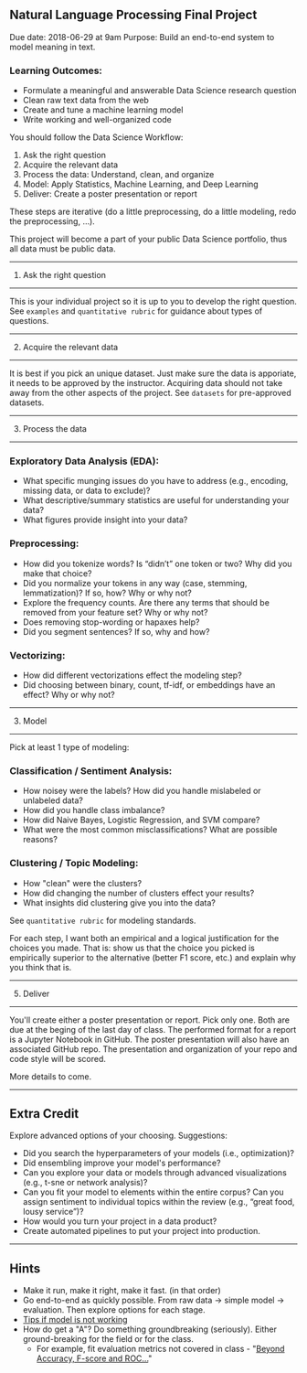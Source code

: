 Natural Language Processing Final Project
------

Due date: 2018-06-29 at 9am
Purpose: Build an end-to-end system to model meaning in text.

### Learning Outcomes:

- Formulate a meaningful and answerable Data Science research question
- Clean raw text data from the web
- Create and tune a machine learning model
- Write working and well-organized code

You should follow the Data Science Workflow:

1. Ask the right question
2. Acquire the relevant data
3. Process the data: Understand, clean, and organize
4. Model: Apply Statistics, Machine Learning, and Deep Learning
5. Deliver: Create a poster presentation or report

These steps are iterative (do a little preprocessing, do a little modeling, redo the preprocessing, …).

This project will become a part of your public Data Science portfolio, thus all data must be public data.  

----
1. Ask the right question
----

This is your individual project so it is up to you to develop the right question. See `examples` and `quantitative rubric` for guidance about types of questions.

----
2. Acquire the relevant data
----

It is best if you pick an unique dataset. Just make sure the data is apporiate, it needs to be approved by the instructor. Acquiring data should not take away from the other aspects of the project. See `datasets` for pre-approved datasets.

----
3. Process the data
----

### Exploratory Data Analysis (EDA):

- What specific munging issues do you have to address (e.g., encoding, missing data, or data to exclude)?
- What descriptive/summary statistics are useful for understanding your data?
- What figures provide insight into your data?

### Preprocessing: 

- How did you tokenize words? Is “didn’t” one token or two? Why did you make that choice?
- Did you normalize your tokens in any way (case, stemming, lemmatization)? If so, how? Why or why not?
- Explore the frequency counts. Are there any terms that should be removed from your feature set? Why or why not?
- Does removing stop-wording or hapaxes help?
- Did you segment sentences? If so, why and how?

### Vectorizing:

- How did different vectorizations effect the modeling step?
- Did choosing between binary, count, tf-idf, or embeddings have an effect? Why or why not?

----
3. Model
----

Pick at least 1 type of modeling:

### Classification / Sentiment Analysis:

- How noisey were the labels? How did you handle mislabeled or unlabeled data?
- How did you handle class imbalance?
- How did Naive Bayes, Logistic Regression, and SVM compare?
- What were the most common misclassifications? What are possible reasons?

### Clustering / Topic Modeling:

- How "clean" were the clusters?
- How did changing the number of clusters effect your results?
- What insights did clustering give you into the data?

See `quantitative rubric` for modeling standards.

For each step, I want both an empirical and a logical justification for the choices you made. That is: show us that the choice you picked is empirically superior to the alternative (better F1 score, etc.) and explain why you think that is.  

----
5. Deliver
-----

You'll create either a poster presentation or report. Pick only one. Both are due at the beging of the last day of class. The performed format for a report is a Jupyter Notebook in GitHub. The poster presentation will also have an associated GitHub repo. The presentation and organization of your repo and code style will be scored. 

More details to come.

----
Extra Credit
----

Explore advanced options of your choosing. Suggestions:  

- Did you search the hyperparameters of your models (i.e., optimization)?  
- Did ensembling improve your model's performance?
- Can you explore your data or models through advanced visualizations (e.g., t-sne or network analysis)?
- Can you fit your model to elements within the entire corpus? Can you assign sentiment to individual topics within the review (e.g., “great food, lousy service”)?   
- How would you turn your project in a data product?
- Create automated pipelines to put your project into production.

----
Hints
----

- Make it run, make it right, make it fast. (in that order)
- Go end-to-end as quickly possible. From raw data -> simple model -> evaluation. Then explore options for each stage.
- [Tips if model is not working](https://blog.slavv.com/37-reasons-why-your-neural-network-is-not-working-4020854bd607)
- How do get a "A"? Do something groundbreaking (seriously). Either ground-breaking for the field or for the class.
    + For example, fit evaluation metrics not covered in class - "[Beyond Accuracy, F-score and ROC...](http://transsearch.iro.umontreal.ca/rali/sites/default/files/publis/EvAAAI06finMay10.pdf)"
